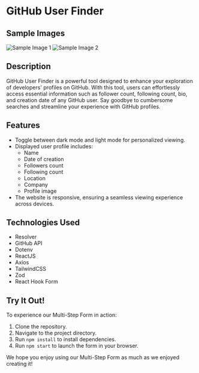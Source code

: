 # GitHub User Finder

## Sample Images
![Sample Image 1](https://github.com/CocoShesh/Github-User-Finder/assets/110368170/3b946476-4830-4301-b0b7-1e4404e933db)
![Sample Image 2](https://github.com/CocoShesh/Github-User-Finder/assets/110368170/2eef54a9-23e0-454f-bc42-4d0926d251cc)

## Description
GitHub User Finder is a powerful tool designed to enhance your exploration of developers' profiles on GitHub. With this tool, users can effortlessly access essential information such as follower count, following count, bio, and creation date of any GitHub user. Say goodbye to cumbersome searches and streamline your experience with GitHub profiles.

## Features
- Toggle between dark mode and light mode for personalized viewing.
- Displayed user profile includes:
  - Name
  - Date of creation
  - Followers count
  - Following count
  - Location
  - Company
  - Profile image
- The website is responsive, ensuring a seamless viewing experience across devices.

## Technologies Used
- Resolver
- GitHub API
- Dotenv
- ReactJS
- Axios
- TailwindCSS
- Zod
- React Hook Form

## Try It Out!

To experience our Multi-Step Form in action:

1. Clone the repository.
2. Navigate to the project directory.
3. Run `npm install` to install dependencies.
4. Run `npm start` to launch the form in your browser.

We hope you enjoy using our Multi-Step Form as much as we enjoyed creating it!

